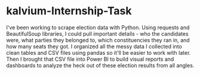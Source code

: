 # kalvium-Internship-Task

I've been working to scrape election data with Python.  Using requests and BeautifulSoup libraries, I could pull important details - who the candidates were, what parties they belonged to, which constituencies they ran in, and how many seats they got.  I organized all the messy data I collected into clean tables and CSV files using pandas so it'll be easier to work with later.  Then I brought that CSV file into Power BI to build visual reports and dashboards to analyze the heck out of these election results from all angles.
